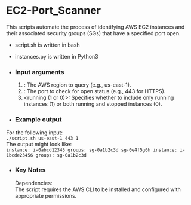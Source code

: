 # EC2-Port_Scanner

This scripts automate the process of identifying AWS EC2 instances and their associated security groups (SGs) that have a specified port open.
 - script.sh is written in bash
 - instances.py is written in Python3
 
 - ### Input arguments
   1. <region>: The AWS region to query (e.g., us-east-1).  
   2. <port>: The port to check for open status (e.g., 443 for HTTPS).  
   3. <running (1 or 0)>: Specifies whether to include only running instances (1) or both running and stopped instances (0).  
 - ### Example output
 For the following input:  
 `./script.sh us-east-1 443 1`  
The output might look like:   
`instance: i-0abcd12345 groups: sg-0a1b2c3d sg-0e4f5g6h
instance: i-1bcde23456 groups: sg-0a1b2c3d`
- ### Key Notes
  Dependencies:  
 The script requires the AWS CLI to be installed and configured with appropriate permissions.
